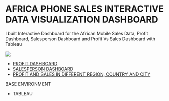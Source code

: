 # AFRICA PHONE SALES INTERACTIVE DATA VISUALIZATION DASHBOARD
I built Interactive Dashboard for the African Mobile Sales Data, Profit Dashboard, Salesperson Dashboard and Profit Vs Sales Dashboard with Tableau


![](https://github.com/Gift-Ojeabulu/African_Mobile_Sales_Dashboard/blob/main/Profit%20Dashboard%20Current.pdf.gif)


* [PROFIT DASHBOARD](https://public.tableau.com/profile/ojeabulu.gift.oscar12345#!/vizhome/African_Mobile_Data_Dashboard/ProfitDashboard)
* [SALESPERSON DASHBOARD ](https://public.tableau.com/profile/ojeabulu.gift.oscar12345#!/vizhome/African_Mobile_Data_Dashboard/SalespersonDashboard)
* [PROFIT AND SALES IN DIFFERENT REGION, COUNTRY AND CITY](https://public.tableau.com/profile/ojeabulu.gift.oscar12345#!/vizhome/African_Mobile_Data_Dashboard/ProfitVsSales)




BASE ENVIRONMENT

* TABLEAU




